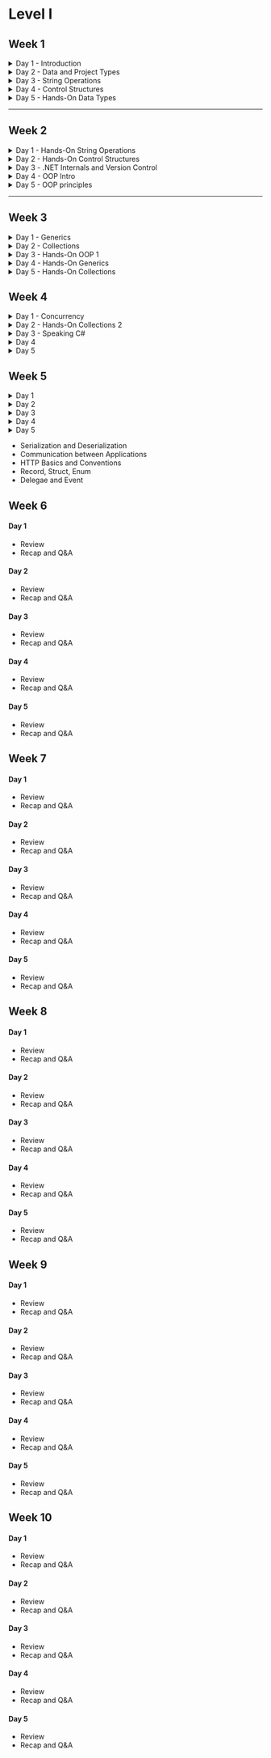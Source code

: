 # Level I

## Week 1&#x20;

<details>

<summary>Day 1 - Introduction</summary>

* Intro to .NET Platform - [Intro](http://localhost:5000/s/FJcmrqDwKjqKEVudQzXM/ "mention")
* Solutions by .NET - [Solutions by .NET](http://localhost:5000/s/FJcmrqDwKjqKEVudQzXM/solutions-by-.net "mention")
* Environment Setup - [SDK](http://localhost:5000/s/L9ELpa76zRfOR7Cndiki/ "mention") and [IDE](http://localhost:5000/s/L9ELpa76zRfOR7Cndiki/ide "mention")
* Creating simple console app - [Creating Simple Console App](http://localhost:5000/s/lYB0jf1P1bcsX5w3QerY/console-project/creating-simple-console-app "mention")
* Environment Setup 2 - [Version Control](http://localhost:5000/s/L9ELpa76zRfOR7Cndiki/version-control "mention") and [Git Setup](http://localhost:5000/s/L9ELpa76zRfOR7Cndiki/version-control/git-setup "mention")
* Searching and Learning Resources - [Searching Resources](http://localhost:5000/s/wpbnYiHefP0V0pfjLpxt/ "mention") and [Learning Resources](http://localhost:5000/s/wpbnYiHefP0V0pfjLpxt/learning-resources "mention")
* Recap and Q\&A

</details>

<details>

<summary>Day 2 - Data and Project Types</summary>

* Review
* Version Control Basics - [Git Basics](http://localhost:5000/s/L9ELpa76zRfOR7Cndiki/version-control/git-basics "mention")
* Definition and Instantiation - [Definition and Instantiation](http://localhost:5000/s/EQ6EmSeScPe6ab3ndFH0/ "mention")
* Console Input and Output - [Console Input and Output](http://localhost:5000/s/EQ6EmSeScPe6ab3ndFH0/console-input-and-output "mention")
* Read and Write operation - [Read from and Write to variables](http://localhost:5000/s/EQ6EmSeScPe6ab3ndFH0/read-from-and-write-to-variables "mention")
* Definition and Initialization
* Digit Separator, Literal Values and Default Values
* Explicit and Implicit Typing
* Primitive and Complex Types
* Value and Reference Types
* Static and Dynamic Types
* Built-In and Custom Types
* Hierarchy between types and System.Object
* Recap and Q\&A

</details>

<details>

<summary>Day 3 - String Operations</summary>

* Review
* Version Control Basics
* Concatenation
* Escape Characters and Verbatim String
* Interpolation and Formatting
* Length, Indexing and Substring
* Splitting and Joining
* Cases, Case Conversion
* Comparison and Equality
* Searching
* Replacing
* Trim and Padding
* Recap and Q\&A

</details>

<details>

<summary>Day 4 - Control Structures </summary>

* Review
* Flow Control Intro
* Branching and Looping
* Branching with If, If-Else, Else-If
* Branching with Switch statement and Switch expression
* Loops with Do-While, While, For, ForEach
* Recap and Q\&A

</details>

<details>

<summary>Day 5 - Hands-On Data Types</summary>

* Review
* Constants and Variables -&#x20;
* Date types ( `DateTime` ,`DateOnly` , `DateTimeOffset`  ) -
* Unique Id type - Guid
* Big numerics type - BigInteger
* Object collection type - Array
* Head and Scope
* Variable scope
* Conversion between types and Parsing
* Boxing and Unboxing
* Implicit and Explicit casting
* Array and Collections intro
* Arithmetic, Assignment, Comparison, Logical, Bitwise Operators and Operands
* Recap and Q\&A

</details>

***

## Week 2

<details>

<summary>Day 1 - Hands-On String Operations</summary>



* Review&#x20;

<!---->

* String, String Builder and String Pool

<!---->

* Regular Expression

<!---->

* String Encoding and Decoding

<!---->

* Date Formatting for String

<!---->

* Recap and Q\&A

</details>

<details>

<summary>Day 2 - Hands-On Control Structures</summary>



* Review&#x20;

<!---->

* Nested Control Structures and How to fix&#x20;

<!---->

* Exceptions and Catching Exceptions

<!---->

* Advanced Pattern Matching

<!---->

* Recap and Q\&A

</details>

<details>

<summary>Day 3 - .NET Internals  and Version Control</summary>



* Review&#x20;

<!---->

* CTS, CLS, CLR, IL

<!---->

* .NET Framework, .NET Core and .NET Standard

<!---->

* .NET SDK and .NET Runtime

<!---->

* Compiling, Decompiling, JIT

<!---->

* C# vocabulary

<!---->

* Code Syntax and Comments

<!---->

* Version control basics

<!---->

* Recap and Q\&A

</details>

<details>

<summary>Day 4 - OOP Intro</summary>



* Review&#x20;

<!---->

* Custom types - Class and Interface

<!---->

* Inheritance in brief

<!---->

* Encapsulation in brief

<!---->

* Abstraction in brief

<!---->

* Polymorphism in brief

<!---->

* Interface and Abstract Class

<!---->

* Recap and Q\&A

</details>

<details>

<summary>Day 5 - OOP principles</summary>



* Review

<!---->

* Class Data Members - Field, Property, Getter and Setter

<!---->

* Class Behavior Members - Constructor, Finalizer, Methods

<!---->

* Advanced Methods - Parameters ( Named, Optional ), Signature and Return value

<!---->

* Inheritance and Model Relationship -&#x20;

<!---->

* Inheritance Types -&#x20;

<!---->

* Encapsulation - Access Modifiers

<!---->

* Encapsulation Types -&#x20;

<!---->

* Recap and Q\&A

</details>

***

## Week 3

<details>

<summary>Day 1 - Generics</summary>



* Review

<!---->

* Generic Classes and Interfaces

<!---->

* Generic Methods

<!---->

* Constraints

<!---->

* Benefits and Best Practices&#x20;

<!---->

* Recap and Q\&A

</details>

<details>

<summary>Day 2 - Collections</summary>



* Review

<!---->

* Briefly about Resources

<!---->

* Collections

<!---->

* Collection Initialization

<!---->

* Generic Collections

<!---->

* Collection Intefaces and Relationship

<!---->

* Recap and Q\&A

</details>

<details>

<summary>Day 3 - Hands-On OOP 1</summary>



* Review

<!---->

* Constant, Write Only, Read Only and Init Only

<!---->

* Abstraction&#x20;

<!---->

* Abstract Classes

<!---->

* Abstract Class via Interface

<!---->

* Polymorphism

<!---->

* Overloading and Overriding in Polymorphism

<!---->

* Class types  - static, selaed, abstract, partial

<!---->

* Constructor types -&#x20;

<!---->

* Best Principles of OOP -&#x20;

<!---->

* Q\&A

</details>

<details>

<summary>Day 4 - Hands-On Generics</summary>



* Review

<!---->

*

<!---->

* Recap and Q\&A

</details>

<details>

<summary>Day 5 - Hands-On Collections</summary>



* Review

<!---->

* Recap and Q\&A

</details>

## Week 4

<details>

<summary>Day 1 - Concurrency</summary>



* Review

<!---->

* Recap and Q\&A

</details>

<details>

<summary>Day 2 - Hands-On Collections 2</summary>



* Review

<!---->

* Filtering

<!---->

* Pagination

<!---->

* Sorting

<!---->

* Distinct

<!---->

* Iterating and Enumeration

<!---->

* Recap and Q\&A

</details>

<details>

<summary>Day 3 - Speaking C#</summary>



* Review

<!---->

* Statements and Comments

<!---->

* Block and Scope

<!---->

* C# vocabulary

<!---->

* Global namespaces

<!---->

* Code Syntax

<!---->

* Verbs and Nouns

<!---->

* Recap and Q\&A

</details>

<details>

<summary>Day 4</summary>

* Review
* Recap and Q\&A

</details>

<details>

<summary>Day 5 </summary>

* Review
* Recap and Q\&A

</details>

## Week 5

<details>

<summary>Day 1</summary>

* Review
* Recap and Q\&A

</details>

<details>

<summary>Day 2</summary>

* Review
* Recap and Q\&A

</details>

<details>

<summary>Day 3</summary>

* Review
* Recap and Q\&A

</details>

<details>

<summary>Day 4</summary>

* Review
* Recap and Q\&A

</details>

<details>

<summary>Day 5</summary>

* Review
* Recap and Q\&A

</details>





* Serialization and Deserialization
* Communication between Applications
* HTTP Basics and Conventions
* Record, Struct, Enum
* Delegae and Event



## Week 6

#### Day 1

* Review
* Recap and Q\&A

#### Day 2

* Review
* Recap and Q\&A

#### Day 3

* Review
* Recap and Q\&A

#### Day 4

* Review
* Recap and Q\&A

#### Day 5

* Review
* Recap and Q\&A



## Week 7

#### Day 1

* Review
* Recap and Q\&A

#### Day 2

* Review
* Recap and Q\&A

#### Day 3

* Review
* Recap and Q\&A

#### Day 4

* Review
* Recap and Q\&A

#### Day 5

* Review
* Recap and Q\&A



## Week 8

#### Day 1

* Review
* Recap and Q\&A

#### Day 2

* Review
* Recap and Q\&A

#### Day 3

* Review
* Recap and Q\&A

#### Day 4

* Review
* Recap and Q\&A

#### Day 5

* Review
* Recap and Q\&A



## Week 9

#### Day 1

* Review
* Recap and Q\&A

#### Day 2

* Review
* Recap and Q\&A

#### Day 3

* Review
* Recap and Q\&A

#### Day 4

* Review
* Recap and Q\&A

#### Day 5

* Review
* Recap and Q\&A



## Week 10

#### Day 1

* Review
* Recap and Q\&A

#### Day 2

* Review
* Recap and Q\&A

#### Day 3

* Review
* Recap and Q\&A

#### Day 4

* Review
* Recap and Q\&A

#### Day 5

* Review
* Recap and Q\&A





